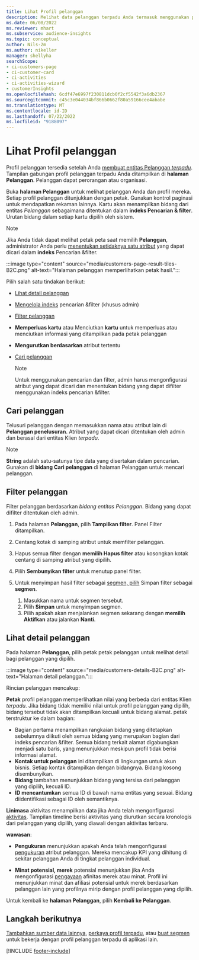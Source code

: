 ```yaml
---
title: Lihat Profil pelanggan
description: Melihat data pelanggan terpadu Anda termasuk menggunakan pencarian dan filter
ms.date: 06/08/2022
ms.reviewer: mhart
ms.subservice: audience-insights
ms.topic: conceptual
author: Nils-2m
ms.author: nikeller
manager: shellyha
searchScope:
- ci-customers-page
- ci-customer-card
- ci-activities
- ci-activities-wizard
- customerInsights
ms.openlocfilehash: 6cdf47e6997f230811dcb0f2cf5542f3a6db2367
ms.sourcegitcommit: c45c3e044034bf866b0662f80a59166cee4ababe
ms.translationtype: MT
ms.contentlocale: id-ID
ms.lasthandoff: 07/22/2022
ms.locfileid: "9188097"
---
```

# <a name="view-customer-profiles"></a>Lihat Profil pelanggan

Profil pelanggan tersedia setelah Anda [membuat entitas Pelanggan *terpadu*](data-unification.md). Tampilan gabungan profil pelanggan terpadu Anda ditampilkan di **halaman Pelanggan**. Pelanggan dapat perorangan atau organisasi.

Buka **halaman Pelanggan** untuk melihat pelanggan Anda dan profil mereka. Setiap profil pelanggan ditunjukkan dengan petak. Gunakan kontrol paginasi untuk mendapatkan rekaman lainnya. Kartu akan menampilkan bidang dari entitas *Pelanggan* sebagaimana ditentukan dalam **indeks Pencarian & filter**. Urutan bidang dalam setiap kartu dipilih oleh sistem.

> [!NOTE]
> Jika Anda tidak dapat melihat petak peta saat memilih **Pelanggan**, administrator Anda perlu [menentukan setidaknya satu atribut](search-filter-index.md) yang dapat dicari dalam **indeks** Pencarian &filter.

:::image type="content" source="media/customers-page-result-tiles-B2C.png" alt-text="Halaman pelanggan memperlihatkan petak hasil.":::

Pilih salah satu tindakan berikut:
- [Lihat detail pelanggan](#view-customer-details)
- [Mengelola indeks](search-filter-index.md) pencarian &filter (khusus admin)
- [Filter pelanggan](#filter-customers)
- **Memperluas kartu** atau Menciutkan **kartu** untuk memperluas atau menciutkan informasi yang ditampilkan pada petak pelanggan
- **Mengurutkan berdasarkan** atribut tertentu
- [Cari pelanggan](#search-for-customers)

  > [!NOTE]
  > Untuk menggunakan pencarian dan filter, admin harus mengonfigurasi atribut yang dapat dicari dan menentukan bidang yang dapat difilter menggunakan indeks pencarian &filter.

## <a name="search-for-customers"></a>Cari pelanggan

Telusuri pelanggan dengan memasukkan nama atau atribut lain di **Pelanggan penelusuran**. Atribut yang dapat dicari ditentukan oleh admin dan berasal dari entitas Klien *terpadu*.

> [!NOTE]
> **String** adalah satu-satunya tipe data yang disertakan dalam pencarian. Gunakan di **bidang Cari pelanggan** di halaman Pelanggan untuk mencari pelanggan.

## <a name="filter-customers"></a>Filter pelanggan

Filter pelanggan berdasarkan *bidang entitas Pelanggan*. Bidang yang dapat difilter ditentukan oleh admin.

1. Pada halaman **Pelanggan**, pilih **Tampilkan filter**. Panel Filter ditampilkan.

1. Centang kotak di samping atribut untuk memfilter pelanggan.

1. Hapus semua filter dengan **memilih Hapus filter** atau kosongkan kotak centang di samping atribut yang dipilih.

1. Pilih **Sembunyikan filter** untuk menutup panel filter.

1. Untuk menyimpan hasil filter sebagai [segmen, pilih](segments.md) Simpan filter sebagai **segmen**.
   1. Masukkan nama untuk segmen tersebut.
   1. Pilih **Simpan** untuk menyimpan segmen.
   1. Pilih apakah akan menjalankan segmen sekarang dengan **memilih Aktifkan** atau jalankan **Nanti**.

## <a name="view-customer-details"></a>Lihat detail pelanggan

Pada halaman **Pelanggan**, pilih petak petak pelanggan untuk melihat detail bagi pelanggan yang dipilih.

:::image type="content" source="media/customers-details-B2C.png" alt-text="Halaman detail pelanggan.":::

Rincian pelanggan mencakup:

**Petak** profil pelanggan memperlihatkan nilai yang berbeda dari entitas Klien *terpadu*. Jika bidang tidak memiliki nilai untuk profil pelanggan yang dipilih, bidang tersebut tidak akan ditampilkan kecuali untuk bidang alamat. petak terstruktur ke dalam bagian:

- Bagian pertama menampilkan rangkaian bidang yang ditetapkan sebelumnya diikuti oleh semua bidang yang merupakan bagian dari indeks pencarian &filter. Semua bidang terkait alamat digabungkan menjadi satu baris, yang menunjukkan meskipun profil tidak berisi informasi alamat.
- **Kontak untuk pelanggan** ini ditampilkan di lingkungan untuk akun bisnis. Setiap kontak ditampilkan dengan bidangnya. Bidang kosong disembunyikan.
- **Bidang** tambahan menunjukkan bidang yang tersisa dari pelanggan yang dipilih, kecuali ID.
- **ID mencantumkan** semua ID di bawah nama entitas yang sesuai. Bidang diidentifikasi sebagai ID oleh semantiknya.

**Linimasa** aktivitas menampilkan data jika Anda telah mengonfigurasi [aktivitas](activities.md). Tampilan timeline berisi aktivitas yang diurutkan secara kronologis dari pelanggan yang dipilih, yang diawali dengan aktivitas terbaru.

**wawasan**:

- **Pengukuran** menunjukkan apakah Anda telah mengonfigurasi [pengukuran](measures.md) atribut pelanggan. Mereka mencakup KPI yang dihitung di sekitar pelanggan Anda di tingkat pelanggan individual.

- **Minat potensial, merek** potensial menunjukkan jika Anda mengonfigurasi [pengayaan](enrichment-microsoft.md) afinitas merek atau minat. Profil ini menunjukkan minat dan afiliasi potensial untuk merek berdasarkan pelanggan lain yang profilnya mirip dengan profil pelanggan yang dipilih.

Untuk kembali ke **halaman Pelanggan**, pilih **Kembali ke Pelanggan**.

## <a name="next-steps"></a>Langkah berikutnya

[Tambahkan sumber data lainnya](data-sources.md), [perkaya profil terpadu](enrichment-hub.md), atau [buat segmen](segments.md) untuk bekerja dengan profil pelanggan terpadu di aplikasi lain.

[!INCLUDE [footer-include](includes/footer-banner.md)]
